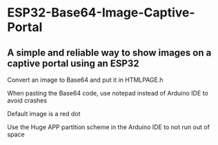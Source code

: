 # ESP32-Base64-Image-Captive-Portal
A simple and reliable way to show images on a captive portal using an ESP32
-------------------------------------------------------------------------------------------------------------------------
Convert an image to Base64 and put it in HTMLPAGE.h

When pasting the Base64 code, use notepad instead of Arduino IDE to avoid crashes

Default image is a red dot

Use the Huge APP partition scheme in the Arduino IDE to not run out of space
